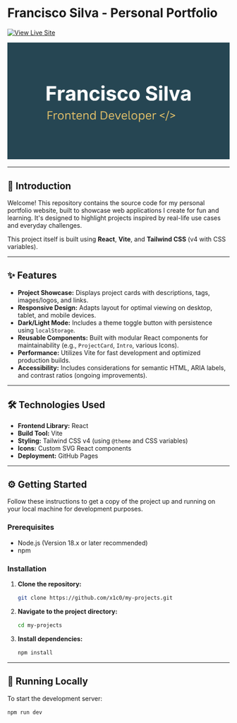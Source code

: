 # Francisco Silva - Personal Portfolio

[![View Live Site](https://img.shields.io/badge/View%20Live%20Site-x1c0.app-2a9d8f?style=for-the-badge)](https://x1c0.app/)

![Portfolio Screenshot](./public/og-image.png)

---

## 🚀 Introduction

Welcome! This repository contains the source code for my personal portfolio website, built to showcase web applications I create for fun and learning. It's designed to highlight projects inspired by real-life use cases and everyday challenges.

This project itself is built using **React**, **Vite**, and **Tailwind CSS** (v4 with CSS variables).

---

## ✨ Features

- **Project Showcase:** Displays project cards with descriptions, tags, images/logos, and links.
- **Responsive Design:** Adapts layout for optimal viewing on desktop, tablet, and mobile devices.
- **Dark/Light Mode:** Includes a theme toggle button with persistence using `localStorage`.
- **Reusable Components:** Built with modular React components for maintainability (e.g., `ProjectCard`, `Intro`, various Icons).
- **Performance:** Utilizes Vite for fast development and optimized production builds.
- **Accessibility:** Includes considerations for semantic HTML, ARIA labels, and contrast ratios (ongoing improvements).

---

## 🛠️ Technologies Used

- **Frontend Library:** React
- **Build Tool:** Vite
- **Styling:** Tailwind CSS v4 (using `@theme` and CSS variables)
- **Icons:** Custom SVG React components
- **Deployment:** GitHub Pages

---

## ⚙️ Getting Started

Follow these instructions to get a copy of the project up and running on your local machine for development purposes.

### Prerequisites

- Node.js (Version 18.x or later recommended)
- npm

### Installation

1.  **Clone the repository:**
    ```bash
    git clone https://github.com/x1c0/my-projects.git
    ```
2.  **Navigate to the project directory:**
    ```bash
    cd my-projects
    ```
3.  **Install dependencies:**
    ```bash
    npm install
    ```

---

## 🏃 Running Locally

To start the development server:

```bash
npm run dev
```
